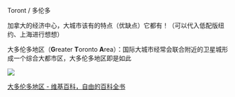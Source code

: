 Toront / 多伦多

加拿大的经济中心，大城市该有的特点（优缺点）它都有！（可以代入低配版纽约、上海进行想想）

大多伦多地区（**G**reater **T**oronto **A**rea）：国际大城市经常会联合附近的卫星城形成一个综合大都市区，大多伦多地区即是如此

![](https://picture-guan.oss-cn-hangzhou.aliyuncs.com/20230212234428.png)

[大多伦多地区 - 维基百科，自由的百科全书](https://zh.wikipedia.org/wiki/%E5%A4%A7%E5%A4%9A%E5%80%AB%E5%A4%9A%E5%9C%B0%E5%8D%80?useskin=vector)